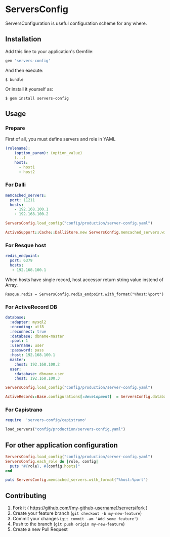 # ServersConfig

ServersConfiguration is useful configuration scheme for any where.


## Installation

Add this line to your application's Gemfile:

```ruby
gem 'servers-config'
```

And then execute:

    $ bundle

Or install it yourself as:

    $ gem install servers-config

## Usage

### Prepare
First of all, you must define servers and role in YAML

```yaml
(rolename):
    (option_param): (option_value)
    (...)
    hosts:
      - host1
      - host2
```

### For Dalli

```yaml
memcached_servers:
  port: 11211
  hosts:
    - 192.168.100.1
    - 192.168.100.2
```

```ruby
ServersConfig.load_config("config/production/server-config.yaml")

ActiveSupport::Cache::DalliStore.new ServersConfig.memcached_servers.with_format("%host:%port"), options

```

### For Resque host
```yaml
redis_endpoint:
  port: 6379
  hosts:
   - 192.168.100.1
```
When hosts have single record, host accessor return string value
instend of Array.
```
Resque.redis = ServersConfig.redis_endpoint.with_format("%host:%port")

```
### For ActiveRecord DB

```yaml
database:
  :adapter: mysql2
  :encoding: utf8
  :reconnect: true
  :database: dbname-master
  :pool: 1
  :username: user
  :password: pass
  :host: 192.168.100.1
  master:
    :host: 192.168.100.2
  user:
    :database: dbname-user
    :host: 192.168.100.3

```

```ruby
ServersConfig.load_config("config/production/server-config.yaml")

ActiveRecord::Base.configurations[:development]  = ServersConfig.database.configurations
```

### For Capistrano
```ruby
require  'servers-config/capistrano'

load_servers("config/production/servers-config.yaml")

```

## For other application configuration

```ruby
ServersConfig.load_config("config/production/server-config.yaml")
ServersConfig.each_role do |role, config|
  puts "#{role}, #{config.hosts}"
end
```

```ruby
puts ServersConfig.memcached_servers.with_format("%host:%port")

```
## Contributing

1. Fork it ( https://github.com/[my-github-username]/servers/fork )
2. Create your feature branch (`git checkout -b my-new-feature`)
3. Commit your changes (`git commit -am 'Add some feature'`)
4. Push to the branch (`git push origin my-new-feature`)
5. Create a new Pull Request
